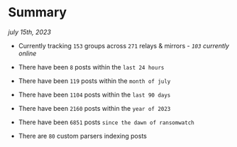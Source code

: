 
# Summary
_july 15th, 2023_

- Currently tracking `153` groups across `271` relays & mirrors - _`103` currently online_

- There have been `8` posts within the `last 24 hours`

- There have been `119` posts within the `month of july`

- There have been `1104` posts within the `last 90 days`

- There have been `2160` posts within the `year of 2023`

- There have been `6851` posts `since the dawn of ransomwatch`

- There are `80` custom parsers indexing posts
